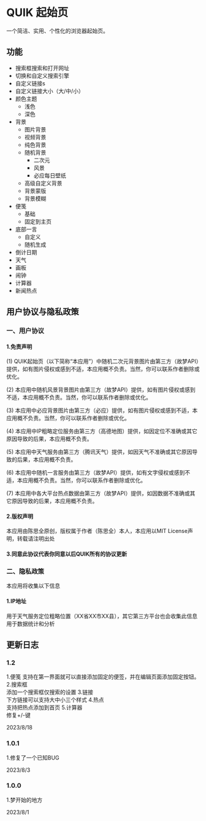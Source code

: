 # QUIK 起始页

一个简洁、实用、个性化的浏览器起始页。

## 功能

- 搜索框搜索和打开网址
- 切换和自定义搜索引擎
- 自定义链接s
- 自定义链接大小（大/中/小）
- 颜色主题
  - 浅色
  - 深色
- 背景
  - 图片背景
  - 视频背景
  - 纯色背景
  - 随机背景
    - 二次元
    - 风景
    - 必应每日壁纸
  - 高级自定义背景
  - 背景蒙版
  - 背景模糊
- 便笺
  - 基础
  - 固定到主页
- 底部一言
  - 自定义
  - 随机生成
- 倒计日期
- 天气
- 画板
- 闹钟
- 计算器
- 新闻热点

## 用户协议与隐私政策

### 一、用户协议
#### 1.免责声明

(1) QUIK起始页（以下简称“本应用”）中随机二次元背景图片由第三方（故梦API）提供，如有图片侵权或感到不适，本应用概不负责。当然，你可以联系作者删除或优化。

(2) 本应用中随机风景背景图片由第三方（故梦API）提供，如有图片侵权或感到不适，本应用概不负责。当然，你可以联系作者删除或优化。

(3) 本应用中必应背景图片由第三方（必应）提供，如有图片侵权或感到不适，本应用概不负责。当然，你可以联系作者删除或优化。

(4) 本应用中IP粗略定位服务由第三方（高德地图）提供，如因定位不准确或其它原因导致的后果，本应用概不负责。

(5) 本应用中天气服务由第三方（腾讯天气）提供，如因天气不准确或其它原因导致的后果，本应用概不负责。

(6) 本应用中随机一言服务由第三方（故梦API）提供，如有文字侵权或感到不适，本应用概不负责。当然，你可以联系作者删除或优化。

(7) 本应用中各大平台热点数据由第三方（故梦API）提供，如因数据不准确或其它原因导致的后果，本应用概不负责。
#### 2.版权声明

本应用由陈思全原创，版权属于作者（陈思全）本人，本应用以MIT License声明，转载请注明出处

#### 3.同意此协议代表你同意以后QUIK所有的协议更新

### 二、隐私政策

本应用将收集以下信息
#### 1.IP地址

用于天气服务定位粗略位置（XX省XX市XX县），其它第三方平台也会收集此信息用于数据统计和分析

## 更新日志

### 1.2
1.便笺
支持在第一界面就可以直接添加固定的便签，并在编辑页面添加固定按钮。
2.搜索框<br>添加一个搜索框仅搜索的设置
3.链接<br>下方链接可以支持大中小三个样式
4.热点<br>支持把热点添加到首页
5.计算器<br>修复+/-键

2023/8/18
    
### 1.0.1
      
1.修复了一个已知BUG
      
2023/8/3
    
### 1.0.0

1.梦开始的地方
      
2023/8/1